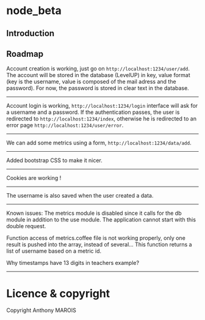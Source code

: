 node_beta
=========

Introduction
------------

Roadmap
-------
Account creation is working, just go on `http://localhost:1234/user/add`. 
The account will be stored in the database (LevelUP) in key, value format (key is the username, value is composed of the mail adress and the password). For now, the password is stored in clear text in the database.

------------------

Account login is working, `http://localhost:1234/login` interface will ask for a username and a password. If the authentication passes, the user is redirected to `http://localhost:1234/index`, otherwise he is redirected to an error page `http://localhost:1234/user/error`.

------------------

We can add some metrics using a form, `http://localhost:1234/data/add`.

------------------

Added bootstrap CSS to make it nicer.

------------------

Cookies are working !

------------------

The username is also saved when the user created a data.

------------------

Known issues:
The metrics module is disabled since it calls for the db module in addition to the use module. The application cannot start with this double request. 

Function access of metrics.coffee file is not working properly, only one result is pushed into the array, instead of several... This function returns a list of username based on a metric id.

Why timestamps have 13 digits in teachers example?

------------------

Licence & copyright
===================
Copyright Anthony MAROIS